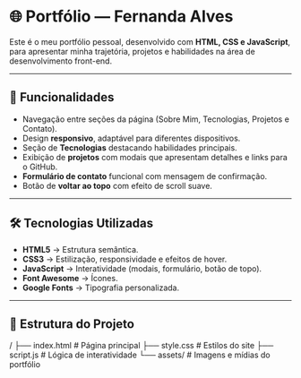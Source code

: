 # 🌐 Portfólio — Fernanda Alves  

Este é o meu portfólio pessoal, desenvolvido com **HTML, CSS e JavaScript**, para apresentar minha trajetória, projetos e habilidades na área de desenvolvimento front-end.  

---

## 📌 Funcionalidades  
- Navegação entre seções da página (Sobre Mim, Tecnologias, Projetos e Contato).  
- Design **responsivo**, adaptável para diferentes dispositivos.  
- Seção de **Tecnologias** destacando habilidades principais.  
- Exibição de **projetos** com modais que apresentam detalhes e links para o GitHub.  
- **Formulário de contato** funcional com mensagem de confirmação.  
- Botão de **voltar ao topo** com efeito de scroll suave.  

---

## 🛠️ Tecnologias Utilizadas  
- **HTML5** → Estrutura semântica.  
- **CSS3** → Estilização, responsividade e efeitos de hover.  
- **JavaScript** → Interatividade (modais, formulário, botão de topo).  
- **Font Awesome** → Ícones.  
- **Google Fonts** → Tipografia personalizada.  

---

## 📂 Estrutura do Projeto  
/
├── index.html # Página principal
├── style.css # Estilos do site
├── script.js # Lógica de interatividade
└── assets/ # Imagens e mídias do portfólio

